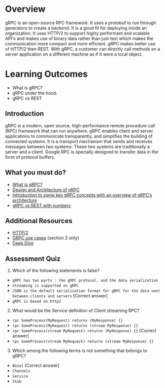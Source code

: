 # Overview
gRPC is an open-source RPC framework. It uses a protobuf to run through generators to create a backend. It is a good fit for deploying inside an organization. It uses HTTP/2 to support highly performant and scalable API's and makes use of binary data rather than just text which makes the communication more compact and more efficient. gRPC makes better use of HTTP/2 then REST. With gRPC, a customer can directly call methods on a server application on a different machine as if it were a local object.

# Learning Outcomes
- What is gRPC?
- gRPC under the hood.
- gRPC vs REST

## Introduction
gRPC is a modern, open source, high-performance remote procedure call (RPC) framework that can run anywhere. gRPC enables client and server applications to communicate transparently, and simplifies the building of connected systems. It is a transport mechanism that sends and receives messages between two systems. These two systems are traditionally a server and a client. Google RPC is specially designed to transfer data in the form of protocol buffers. 

## What you must do?
- [What is gRPC?](https://grpc.io/docs/guides/)
- [Design and Architecture of gRPC](https://platformlab.stanford.edu/Seminar%20Talks/gRPC.pdf)
- [Introduction to some key gRPC concepts with an overview of gRPC’s architecture](https://grpc.io/docs/guides/concepts/)
- [gRPC vs REST with numbers](https://medium.com/@bimeshde/grpc-vs-rest-performance-simplified-fd35d01bbd4)

## Additional Resources
- [HTTP/2](https://developers.google.com/web/fundamentals/performance/http2)
- [GRPC use cases](https://tools.ietf.org/html/draft-talwar-rtgwg-grpc-use-cases-01#section-2) (section 2 only)
- [Deep Dive](https://github.com/grpc-ecosystem/awesome-grpc)

## Assessment Quiz
1. Which of the following statements is false?
- `gRPC has two parts : the gRPC protocol, and the data serialization`
- `Streaming is supported on gRPC`
- `JSON is the default serialization format for gRPC for the data sent between clients and servers` [Correct answer]
- `gRPC is based on http2`

2. What would be the Service definition of Client streaming RPC?
- ``` rpc SomeProcess(MyRequest) returns (MyResponse) {} ```
- ``` rpc SomeProcess(MyRequest) returns (stream MyResponse) {} ```
- ``` rpc SomeProcess(stream MyRequest) returns (MyResponse) {} ``` [Correct answer]
- ``` rpc SomeProcess(stream MyRequest) returns (stream MyResponse) {} ```

3. Which among the following terms is not something that belongs to gRPC?
- `Bezel` [Correct answer]
- `Channels`
- `Service`
- `Stub`

